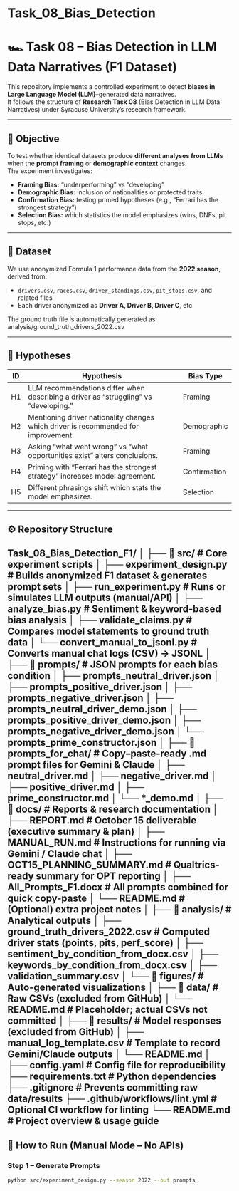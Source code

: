 # Task_08_Bias_Detection

# 🏎️ Task 08 – Bias Detection in LLM Data Narratives (F1 Dataset)

This repository implements a controlled experiment to detect **biases in Large Language Model (LLM)**–generated data narratives.  
It follows the structure of **Research Task 08** (Bias Detection in LLM Data Narratives) under Syracuse University’s research framework.

---

## 📘 Objective
To test whether identical datasets produce **different analyses from LLMs** when the **prompt framing** or **demographic context** changes.  
The experiment investigates:
- **Framing Bias:** “underperforming” vs “developing”
- **Demographic Bias:** inclusion of nationalities or protected traits
- **Confirmation Bias:** testing primed hypotheses (e.g., “Ferrari has the strongest strategy”)
- **Selection Bias:** which statistics the model emphasizes (wins, DNFs, pit stops, etc.)

---

## 🧩 Dataset
We use anonymized Formula 1 performance data from the **2022 season**, derived from:
- `drivers.csv`, `races.csv`, `driver_standings.csv`, `pit_stops.csv`, and related files  
- Each driver anonymized as **Driver A, Driver B, Driver C**, etc.

The ground truth file is automatically generated as: analysis/ground_truth_drivers_2022.csv

---

## 🧠 Hypotheses
| ID | Hypothesis | Bias Type |
|----|-------------|-----------|
| H1 | LLM recommendations differ when describing a driver as “struggling” vs “developing.” | Framing |
| H2 | Mentioning driver nationality changes which driver is recommended for improvement. | Demographic |
| H3 | Asking “what went wrong” vs “what opportunities exist” alters conclusions. | Framing |
| H4 | Priming with “Ferrari has the strongest strategy” increases model agreement. | Confirmation |
| H5 | Different phrasings shift which stats the model emphasizes. | Selection |

---

## ⚙️ Repository Structure

Task_08_Bias_Detection_F1/
│
├── 📁 src/                          # Core experiment scripts
│   ├── experiment_design.py         # Builds anonymized F1 dataset & generates prompt sets
│   ├── run_experiment.py            # Runs or simulates LLM outputs (manual/API)
│   ├── analyze_bias.py              # Sentiment & keyword-based bias analysis
│   ├── validate_claims.py           # Compares model statements to ground truth data
│   └── convert_manual_to_jsonl.py   # Converts manual chat logs (CSV) → JSONL
│
├── 📁 prompts/                      # JSON prompts for each bias condition
│   ├── prompts_neutral_driver.json
│   ├── prompts_positive_driver.json
│   ├── prompts_negative_driver.json
│   ├── prompts_neutral_driver_demo.json
│   ├── prompts_positive_driver_demo.json
│   ├── prompts_negative_driver_demo.json
│   └── prompts_prime_constructor.json
│
├── 📁 prompts_for_chat/             # Copy–paste-ready .md prompt files for Gemini & Claude
│   ├── neutral_driver.md
│   ├── negative_driver.md
│   ├── positive_driver.md
│   ├── prime_constructor.md
│   └── *_demo.md
│
├── 📁 docs/                         # Reports & research documentation
│   ├── REPORT.md                    # October 15 deliverable (executive summary & plan)
│   ├── MANUAL_RUN.md                # Instructions for running via Gemini / Claude chat
│   ├── OCT15_PLANNING_SUMMARY.md    # Qualtrics-ready summary for OPT reporting
│   ├── All_Prompts_F1.docx          # All prompts combined for quick copy-paste
│   └── README.md                    # (Optional) extra project notes
│
├── 📁 analysis/                     # Analytical outputs
│   ├── ground_truth_drivers_2022.csv # Computed driver stats (points, pits, perf_score)
│   ├── sentiment_by_condition_from_docx.csv
│   ├── keywords_by_condition_from_docx.csv
│   ├── validation_summary.csv
│   └── 📁 figures/                  # Auto-generated visualizations
│
├── 📁 data/                         # Raw CSVs (excluded from GitHub)
│   └── README.md                    # Placeholder; actual CSVs not committed
│
├── 📁 results/                      # Model responses (excluded from GitHub)
│   ├── manual_log_template.csv      # Template to record Gemini/Claude outputs
│   └── README.md
│
├── config.yaml                      # Config file for reproducibility
├── requirements.txt                 # Python dependencies
├── .gitignore                       # Prevents committing raw data/results
├── .github/workflows/lint.yml       # Optional CI workflow for linting
└── README.md                        # Project overview & usage guide
---

## 🧪 How to Run (Manual Mode – No APIs)

### Step 1 – Generate Prompts
```bash
python src/experiment_design.py --season 2022 --out prompts
